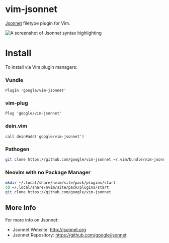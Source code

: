 # vim-jsonnet

[Jsonnet][jsonnet] filetype plugin for Vim.

[jsonnet]: http://jsonnet.org

![A screenshot of Jsonnet syntax highlighting](https://raw.githubusercontent.com/google/vim-jsonnet/master/jsonnet-screenshot.png)

# Install

To install via Vim plugin managers:

### Vundle

```viml
Plugin 'google/vim-jsonnet'
```

### vim-plug

```viml
Plug 'google/vim-jsonnet'
```

### dein.vim

```viml
call dein#add('google/vim-jsonnet')
```

### Pathogen

```sh
git clone https://github.com/google/vim-jsonnet ~/.vim/bundle/vim-jsonnet
```

### Neovim with no Package Manager

```sh
mkdir ~/.local/share/nvim/site/pack/plugins/start
cd ~/.local/share/nvim/site/pack/plugins/start
git clone https://github.com/google/vim-jsonnet
```

## More Info

For more info on Jsonnet:
* Jsonnet Website: http://jsonnet.org
* Jsonnet Repository: https://github.com/google/jsonnet
